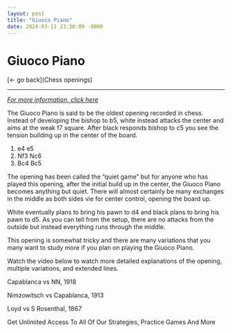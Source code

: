 ```yaml
---
layout: post
title: "Giuoco Piano"
date: 2024-03-11 23:30:09 -0000
---
```

Giuoco Piano
==============

[<- go back](Chess openings)
***
*[For more information, click here](https://www.thechesswebsite.com/giuoco-piano/)*



The Giuoco Piano is said to be the oldest opening recorded in chess. Instead of developing the bishop to b5, white instead attacks the center and aims at the weak f7 square. After black responds bishop to c5 you see the tension building up in the center of the board.

1. e4 e5
2. Nf3 Nc6
3. Bc4 Bc5

The opening has been called the “quiet game” but for anyone who has played this opening, after the initial build up in the center, the Giuoco Piano becomes anything but quiet. There will almost certainly be many exchanges in the middle as both sides vie for center control, opening the board up.

White eventually plans to bring his pawn to d4 and black plans to bring his pawn to d5. As you can tell from the setup, there are no attacks from the outside but instead everything runs through the middle.

This opening is somewhat tricky and there are many variations that you many want to study more if you plan on playing the Giuoco Piano.

Watch the video below to watch more detailed explanations of the opening, multiple variations, and extended lines.






Capablanca vs NN, 1918

Nimzowitsch vs Capablanca, 1913

Loyd vs S Rosenthal, 1867

Get Unlimited Access To All Of Our Strategies, Practice Games And More

